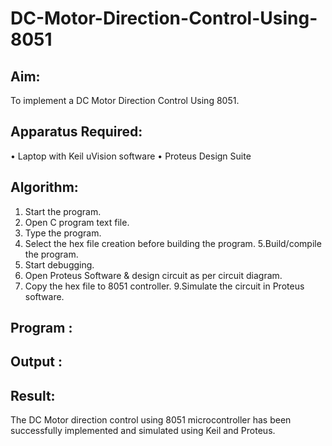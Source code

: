 # DC-Motor-Direction-Control-Using-8051

## Aim:
To implement a DC Motor Direction Control Using 8051.

## Apparatus Required:
•	Laptop with Keil uVision software
•	Proteus Design Suite

## Algorithm:
1. Start the program.
2. Open C program text file.
3. Type the program.
4. Select the hex file creation before building the program.
5.Build/compile the program.
6. Start debugging.
7. Open Proteus Software & design circuit as per circuit diagram.
8. Copy the hex file to 8051 controller.
9.Simulate the circuit in Proteus software.

## Program :

## Output :

## Result:
The DC Motor direction control using 8051 microcontroller has been successfully implemented and simulated using Keil and Proteus.

